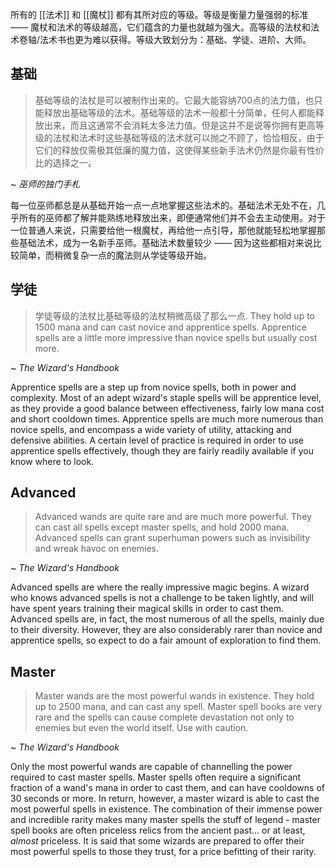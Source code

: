 所有的 [[法术]] 和 [[魔杖]] 都有其所对应的等级。等级是衡量力量强弱的标准 —— 魔杖和法术的等级越高，它们蕴含的力量也就越为强大。高等级的法杖和法术卷轴/法术书也更为难以获得。等级大致划分为：基础、学徒、进阶、大师。

## 基础
>基础等级的法杖是可以被制作出来的。它最大能容纳700点的法力值，也只能释放出基础等级的法术。基础等级的法术一般都十分简单，任何人都能释放出来，而且这通常不会消耗太多法力值。但是这并不是说等你拥有更高等级的法杖和法术时这些基础等级的法术就可以抛之不顾了，恰恰相反，由于它们的释放仅需极其低廉的魔力值，这使得某些新手法术仍然是你最有性价比的选择之一。

~ _巫师的独门手札_

每一位巫师都总是从基础开始一点一点地掌握这些法术的。基础法术无处不在，几乎所有的巫师都了解并能熟练地释放出来，即便通常他们并不会去主动使用。对于一位普通人来说，只需要给他一根魔杖，再给他一点引导，那他就能轻松地掌握那些基础法术，成为一名新手巫师。基础法术数量较少 —— 因为这些都相对来说比较简单，而稍微复杂一点的魔法则从学徒等级开始。

## 学徒
>学徒等级的法杖比基础等级的法杖稍微高级了那么一点. They hold up to 1500 mana and can cast novice and apprentice spells. Apprentice spells are a little more impressive than novice spells but usually cost more.

~ _The Wizard's Handbook_

Apprentice spells are a step up from novice spells, both in power and complexity. Most of an adept wizard's staple spells will be apprentice level, as they provide a good balance between effectiveness, fairly low mana cost and short cooldown times. Apprentice spells are much more numerous than novice spells, and encompass a wide variety of utility, attacking and defensive abilities. A certain level of practice is required in order to use apprentice spells effectively, though they are fairly readily available if you know where to look.

## Advanced
>Advanced wands are quite rare and are much more powerful. They can cast all spells except master spells, and hold 2000 mana. Advanced spells can grant superhuman powers such as invisibility and wreak havoc on enemies.

~ _The Wizard's Handbook_

Advanced spells are where the really impressive magic begins. A wizard who knows advanced spells is not a challenge to be taken lightly, and will have spent years training their magical skills in order to cast them. Advanced spells are, in fact, the most numerous of all the spells, mainly due to their diversity. However, they are also considerably rarer than novice and apprentice spells, so expect to do a fair amount of exploration to find them.

## Master
>Master wands are the most powerful wands in existence. They hold up to 2500 mana, and can cast any spell. Master spell books are very rare and the spells can cause complete devastation not only to enemies but even the world itself. Use with caution.

~ _The Wizard's Handbook_

Only the most powerful wands are capable of channelling the power required to cast master spells. Master spells often require a significant fraction of a wand's mana in order to cast them, and can have cooldowns of 30 seconds or more. In return, however, a master wizard is able to cast the most powerful spells in existence. The combination of their immense power and incredible rarity makes many master spells the stuff of legend - master spell books are often priceless relics from the ancient past... or at least, _almost_ priceless. It is said that some wizards are prepared to offer their most powerful spells to those they trust, for a price befitting of their rarity.

